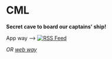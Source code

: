 # CML

**Secret cave to board our captains' ship!**

App way -->  [![RSS Feed](https://www.rssboard.org/images/syndicated-feed-icon.gif)](https://prowdfrypan.github.io/CML/feed.xml)

*OR [web way](https://prowdfrypan.github.io/CML/)*
